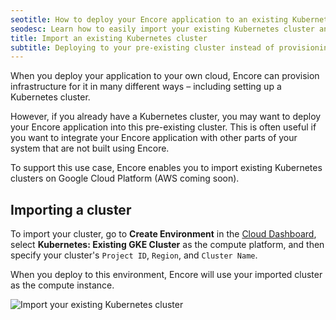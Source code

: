 ```yaml
---
seotitle: How to deploy your Encore application to an existing Kubernetes cluster
seodesc: Learn how to easily import your existing Kubernetes cluster and deploy your Encore application into it.
title: Import an existing Kubernetes cluster
subtitle: Deploying to your pre-existing cluster instead of provisioning a new one
---
```


When you deploy your application to your own cloud, Encore can provision infrastructure for it in many different ways – including setting up a Kubernetes cluster.

However, if you already have a Kubernetes cluster, you may want to deploy your Encore application into this pre-existing cluster. This is often useful if you want to integrate your Encore application with other parts of your system that are not built using Encore.

To support this use case, Encore enables you to import existing Kubernetes clusters on Google Cloud Platform (AWS coming soon).

## Importing a cluster

To import your cluster, go to **Create Environment** in the [Cloud Dashboard](https://app.encore.dev), select **Kubernetes: Existing GKE Cluster** as the compute platform, and then specify your cluster's `Project ID`, `Region`, and `Cluster Name`.

When you deploy to this environment, Encore will use your imported cluster as the compute instance.

<img src="/assets/docs/import-k8s.png" title="Import your existing Kubernetes cluster" className="mx-auto"/>
